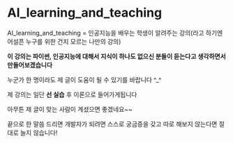 # AI_learning_and_teaching
AI_learning_and_teaching = 인공지능을 배우는 학생이 알려주는 강의(라고 하기엔 어설픈 누구를 위한 건지 모르는 나만의 강의)

**이 강의는 파이썬, 인공지능에 대해서 지식이 하나도 없으신 분들이 듣는다고 생각하면서 만들어보겠습니다**

누군가 한 명이라도 제 글이 도움이 될 수 있기를 바랍니다 ^_^

제 강의는 일단 **선 실습** 후 이론으로 들어가게됩니다

아무튼 제 글이 맞는 사람이 계셨으면 좋겠네요~~

끝으로 한 말씀 드리면 개발자가 되려면 스스로 궁금증을 갖고 따로 해보지 않는다면 절대로 늘지 않습니다!
